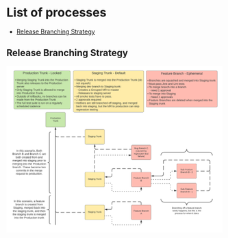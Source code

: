 # List of processes

-   [Release Branching Strategy](#release_branching_strategy)

## Release Branching Strategy

![Pipeline and branching strategy for automated testing and releases](https://raw.githubusercontent.com/knitcodemonkey/processes/master/Release_Branching%20Strategy.png)
